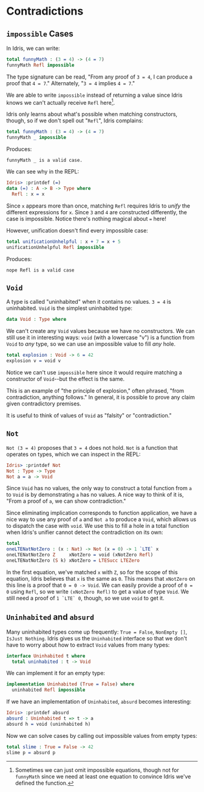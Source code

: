 # Contradictions

## `impossible` Cases

In Idris, we can write:

```idris
total funnyMath : (3 = 4) -> (4 = 7)
funnyMath Refl impossible
```

The type signature can be read, "From any proof of `3 = 4`, I can produce a
proof that `4 = 7`."  Alternately, "`3 = 4` implies `4 = 7`."

We are able to write `impossible` instead of returning a value since Idris
knows we can't actually receive `Refl` here[^omit-impossible].

Idris only learns about what's possible when matching constructors, though,
so if we don't spell out "`Refl`", Idris complains:

```idris
total funnyMath : (3 = 4) -> (4 = 7)
funnyMath _ impossible
```

Produces:
```
funnyMath _ is a valid case.
```

We can see why in the REPL:
```idris
Idris> :printdef (=)
data (=) : A -> B -> Type where
  Refl : x = x
```

Since `x` appears more than once, matching `Refl` requires Idris to *unify*
the different expressions for `x`.  Since `3` and `4` are constructed
differently, the case is impossible.  Notice there's nothing magical about
`=` here!

However, unification doesn't find every impossible case:

```idris
total unificationUnhelpful : x + 7 = x + 5
unificationUnhelpful Refl impossible
```

Produces:
```
nope Refl is a valid case
```

## `Void`

A type is called "uninhabited" when it contains no values.  `3 = 4` is
uninhabited.  `Void` is the simplest uninhabited type:

```idris
data Void : Type where
```

We can't create any `Void` values because we have no constructors.  We can
still use it in interesting ways: `void` (with a lowercase "v") is a function
from `Void` to *any* type, so we can use an impossible value to fill *any*
hole.

```idris
total explosion : Void -> 6 = 42
explosion v = void v
```

Notice we can't use `impossible` here since it would require matching a
constructor of `Void`--but the effect is the same.

This is an example of "the principle of explosion," often phrased, "from
contradiction, anything follows."  In general, it is possible to prove any
claim given contradictory premises.

It is useful to think of values of `Void` as "falsity" or "contradiction."


## `Not`

`Not (3 = 4)` proposes that `3 = 4` does not hold.  `Not` is a function that
operates on types, which we can inspect in the REPL:

```idris
Idris> :printdef Not
Not : Type -> Type
Not a = a -> Void
```

Since `Void` has no values, the only way to construct a total function from
`a` to `Void` is by demonstrating `a` has no values.  A nice way to think of
it is, "From a proof of `a`, we can show contradiction."

<!-- below is bad, we need to clarify -->

Since eliminating implication corresponds to function application, we have
a nice way to use any proof of `a` and `Not a` to produce a `Void`, which
allows us to dispatch the case with `void`.  We use this to fill a hole in a
total function when Idris's unifier cannot detect the contradiction on its
own:

<!-- can we make a cleaner example? -->

```idris
total
oneLTENatNotZero : (x : Nat) -> Not (x = 0) -> 1 `LTE` x
oneLTENatNotZero Z     xNotZero = void (xNotZero Refl)
oneLTENatNotZero (S k) xNotZero = LTESucc LTEZero
```

In the first equation, we've matched `x` with `Z`, so for the scope of this
equation, Idris believes that `x` is the same as `0`.  This means that
`xNotZero` on this line is a proof that `0 = 0 -> Void`.  We can easily
provide a proof of `0 = 0` using `Refl`, so we write `(xNotZero Refl)` to
get a value of type `Void`.  We still need a proof of ``1 `LTE` 0``, though,
so we use `void` to get it.


## `Uninhabited` and `absurd`

Many uninhabited types come up frequently: `True = False`, `NonEmpty []`,
`IsJust Nothing`.  Idris gives us the `Uninhabited` interface so that we
don't have to worry about how to extract `Void` values from many types:

```idris
interface Uninhabited t where
  total uninhabited : t -> Void
```

We can implement it for an empty type:

```idris
implementation Uninhabited (True = False) where
  uninhabited Refl impossible
```

If we have an implementation of `Uninhabited`, `absurd` becomes interesting:

```idris
Idris> :printdef absurd
absurd : Uninhabited t => t -> a
absurd h = void (uninhabited h)
```

Now we can solve cases by calling out impossible values from empty types:

```idris
total slime : True = False -> 42
slime p = absurd p
```

[^omit-impossible]: Sometimes we can just omit impossible equations, though not for `funnyMath` since we need at least one equation to convince Idris we've defined the function.

